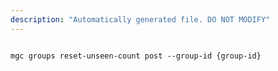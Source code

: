```yaml
---
description: "Automatically generated file. DO NOT MODIFY"
---
```


```cli

mgc groups reset-unseen-count post --group-id {group-id}

```